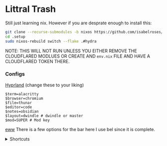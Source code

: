 # Littral Trash

Still just learning nix. However if you are desprate enough to install this:

```bash
git clone --recurse-submodules -b nixos https://github.com/isabelroses/dotfiles .setup
cd .setup
sudo nixos-rebuild switch --flake .#hydra
```
NOTE: THIS WILL NOT RUN UNLESS YOU EITHER REMOVE THE CLOUDFLARED MODLUES OR CREATE AND `env.nix` FILE AND HAVE A CLOUDFLARED TOKEN THERE.

### Configs

[Hyprland](.config/hypr/hyprland.conf) (change these to your liking)
```
$term=alacritty
$browser=chromium
$file=thunar
$editor=code
$notes=obsidian
$layout=dwindle # dwindle or master
$mod=SUPER # Mod key
```

[eww](.config/eww/)
There is a few options for the bar here I use bel since it is complete.

<details>
<summary> Shortcuts </summary>

| Shortcut   | What it does   |
|---|---|
| `SUPER+RETURN` | open terminal |
| `SUPER+B` | open browser |
| `SUPER+C` | open editor |
| `SUPER+O` | open notes |
| `SUPER+E` | open thunar |
| `SUPER+Q` | quit |
| `SUPER+D` | rofi |
| `SUPER+F` | fullscreen |
| `SUPER+[number]` | open workspace [number] |
| `SUPER+SHIFT+[number]` | move to workspace [number] |
</details>


